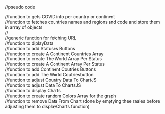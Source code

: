 //pseudo code  
  
//function to gets COVID info per country or continent  
//function to fetches countries names and regions and code and store them in array of objects  
//   
//generic function for fetching URL  
//function to diplayData  
//function to add Statuses Buttons   
//function to create A Continent Countries Array  
//function to create The World Array Per Status  
//function to create A Continent Array Per Status  
//function to add Continent Coutries Buttons  
//function to add The World Coutriesbutton   
//function to adjust Country Data To ChartJS  
//function to adjust Data To ChartsJS  
//function to display Charts  
//function to create random Colors Array for the graph  
//function to remove Data From Chart  (done by emptying thee raaies before adjusting them to displayCharts function)
